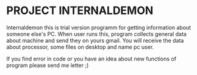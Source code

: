 # PROJECT INTERNALDEMON

Internaldemon this is trial version programm for getting information about someone else's PC.
When user runs this, program collects general data about machine and send they on yours gmail.
You will receive the data about processor, some files on desktop and name pc user.

If you find error in code or you have an idea about new functions of program please send me letter ;)


